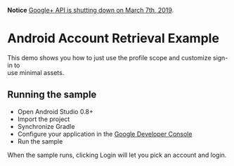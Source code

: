 **Notice** [Google+ API is shutting down on March 7th, 2019](https://developers.google.com/+/api-shutdown).

# Android Account Retrieval Example                                                 
This demo shows you how to just use the profile scope and customize sign-in to   
use minimal assets.                                                                 
                                                                                    
## Running the sample                                                               
* Open Android Studio 0.8+                                                          
* Import the project                                                                
* Synchronize Gradle                                                                
* Configure your application in the [Google Developer Console](https://console.developers.google.com)
* Run the sample                                                                    
                                                                                 
   
When the sample runs, clicking Login will let you pick an account and login.     
